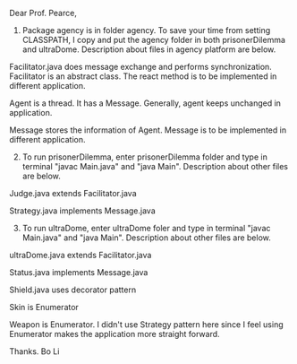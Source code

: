 Dear Prof. Pearce,


1. Package agency is in folder agency. To save your time from setting CLASSPATH, I copy and put the agency folder in both prisonerDilemma and ultraDome. Description about files in agency platform are below.

Facilitator.java does message exchange and performs synchronization. Facilitator is an abstract class. The react method is to be implemented in different application.

Agent is a thread. It has a Message. Generally, agent keeps unchanged in application.

Message stores the information of Agent. Message is to be implemented in different application.


2. To run prisonerDilemma, enter prisonerDilemma folder and type in terminal "javac Main.java" and "java Main". Description about other files are below.

Judge.java extends Facilitator.java

Strategy.java implements Message.java


3. To run ultraDome, enter ultraDome foler and type in terminal "javac Main.java" and "java Main". Description about other files are below.

ultraDome.java extends Facilitator.java

Status.java implements Message.java

Shield.java uses decorator pattern

Skin is Enumerator

Weapon is Enumerator. I didn't use Strategy pattern here since I feel using Enumerator makes the application more straight forward.

Thanks.
Bo Li
